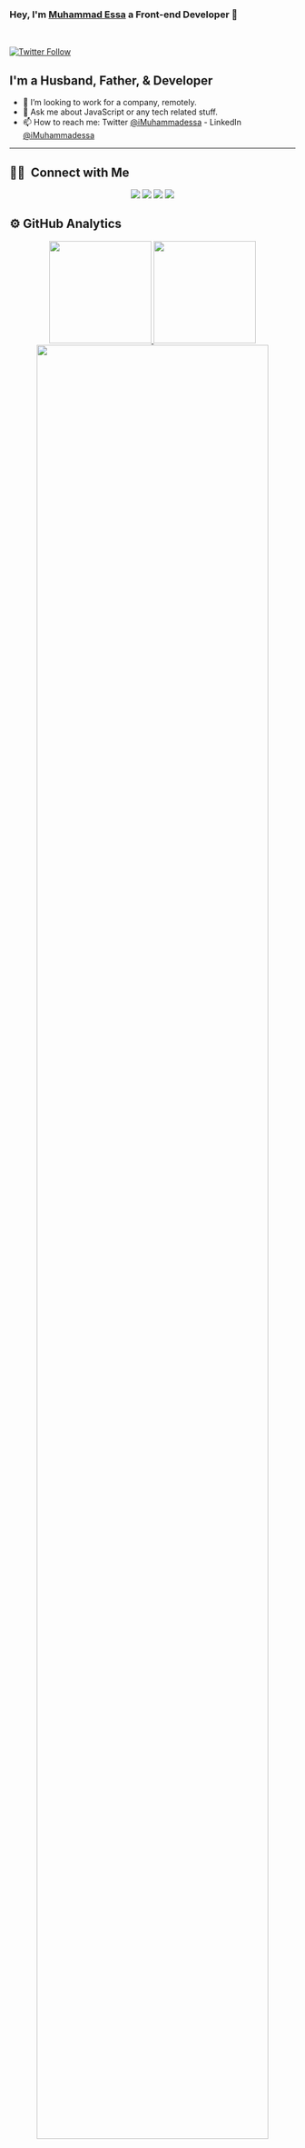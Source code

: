 ### Hey, I'm [Muhammad Essa][website] a Front-end Developer 👋

<br />

[![Twitter Follow](https://img.shields.io/twitter/follow/iMuhammadessa?color=1DA1F2&logo=twitter&style=for-the-badge)](https://twitter.com/intent/follow?original_referer=https%3A%2F%2Fgithub.com%2FcodeSTACKr&screen_name=imuhammadessa)

## I'm a Husband, Father, & Developer

- 👯 I’m looking to work for a company, remotely.
- 💬 Ask me about JavaScript or any tech related stuff.
- 📫 How to reach me: Twitter [@iMuhammadessa](https://twitter.com/imuhammadessa) - LinkedIn [@iMuhammadessa](https://www.linkedin.com/in/imuhammadessa/)
___

## 🤝🏻 &nbsp;Connect with Me

<p align="center">
<a href="https://linkedin.com/in/imuhammadessa"><img src="https://img.shields.io/badge/-Muhammad%20Essa-0077B5?style=flat&logo=Linkedin&logoColor=white"/></a>
<a href="mailto:imuhammadessa@gmail.com"><img src="https://img.shields.io/badge/-imuhammadessa@gmail.com-D14836?style=flat&logo=Gmail&logoColor=white"/></a>
<a href="https://instagram.com/imuhammadessa"><img src="https://img.shields.io/badge/-@imuhammadessa-E4405F?style=flat&logo=Instagram&logoColor=white"/></a>
<a href="https://facebook.com/imuhammadessa"><img src="https://img.shields.io/badge/-@imuhammadessa-1877F2?style=flat&logo=Facebook&logoColor=white"/></a>

<br>
<h2>⚙️ GitHub Analytics</h2>


<p align="center">
<a href="https://github.com/imuhammadessa">
  <img height="180em" src="https://github-readme-stats.vercel.app/api?username=imuhammadessa&show_icons=true&theme=algolia&include_all_commits=true&count_private=true"/>
  <img height="180em" src="https://github-readme-stats-eight-theta.vercel.app/api/top-langs/?username=imuhammadessa&layout=compact&langs_count=8&theme=algolia"/>
</a>
  <img width="90%" src="https://github-readme-streak-stats.herokuapp.com/?user=imuhammadessa&show_icons=true&locale=en&layout=demo&theme=merko&hide_border=true" />
</p>
</p>

---

[website]: https://twitter.com/imuhammadessa
